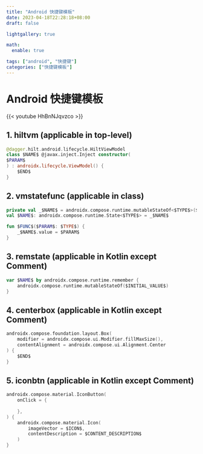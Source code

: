 ```yaml
---
title: "Android 快捷键模板"
date: 2023-04-18T22:28:18+08:00
draft: false

lightgallery: true

math:
  enable: true

tags: ["android", "快捷键"]
categories: ["快捷键模板"]
---
```


# Android 快捷键模板

{{< youtube HhBnNJqvzco >}}

## 1. hiltvm (applicable in top-level)
```kotlin
@dagger.hilt.android.lifecycle.HiltViewModel
class $NAME$ @javax.inject.Inject constructor(
$PARAM$
) : androidx.lifecycle.ViewModel() {
    $END$
}
```
## 2. vmstatefunc (applicable in class)
```kotlin
private val _$NAME$ = androidx.compose.runtime.mutableStateOf<$TYPE$>($INITIAL_VALUE$)
val $NAME$: androidx.compose.runtime.State<$TYPE$> = _$NAME$

fun $FUNC$($PARAM$: $TYPE$) {
    _$NAME$.value = $PARAM$
}
```
## 3. remstate (applicable in Kotlin except Comment)
```kotlin
var $NAME$ by androidx.compose.runtime.remember {
    androidx.compose.runtime.mutableStateOf($INITIAL_VALUE$)
}
```
## 4. centerbox (applicable in Kotlin except Comment)
```kotlin
androidx.compose.foundation.layout.Box(
    modifier = androidx.compose.ui.Modifier.fillMaxSize(),
    contentAlignment = androidx.compose.ui.Alignment.Center
) {
    $END$
}
```
## 5. iconbtn (applicable in Kotlin except Comment)
```kotlin
androidx.compose.material.IconButton(
    onClick = {
    
    },
) {
    androidx.compose.material.Icon(
        imageVector = $ICON$,
        contentDescription = $CONTENT_DESCRIPTION$
    )
}
```